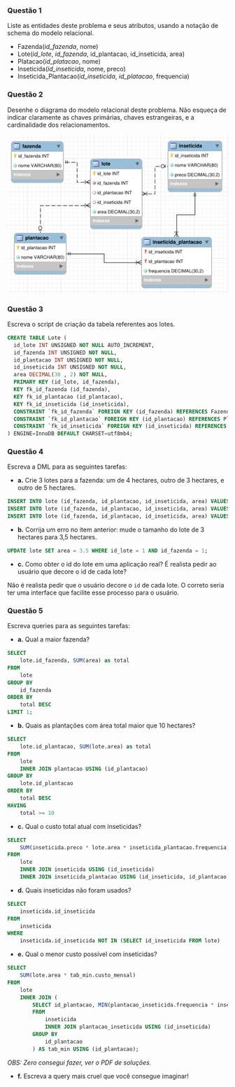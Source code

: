 ### Questão 1

Liste as entidades deste problema e seus atributos, usando a notação de schema do modelo relacional.

- Fazenda(_id_fazenda_, nome)
- Lote(_id_lote_, _id_fazenda_, id_plantacao, id_inseticida, area)
- Platacao(_id_platacao_, nome)
- Inseticida(_id_inseticida_, nome, preco)
- Inseticida_Plantacao(_id_inseticida_, _id_platacao_, frequencia)

### Questão 2

Desenhe o diagrama do modelo relacional deste problema. Não esqueça de indicar claramente as chaves primárias, chaves estrangeiras, e a cardinalidade dos relacionamentos.

![](diagrama_db.png)

### Questão 3

Escreva o script de criação da tabela referentes aos lotes.

```sql
CREATE TABLE Lote (
  id_lote INT UNSIGNED NOT NULL AUTO_INCREMENT,
  id_fazenda INT UNSIGNED NOT NULL,
  id_plantacao INT UNSIGNED NOT NULL,
  id_inseticida INT UNSIGNED NOT NULL,
  area DECIMAL(30 , 2) NOT NULL,
  PRIMARY KEY (id_lote, id_fazenda),
  KEY fk_id_fazenda (id_fazenda),
  KEY fk_id_plantacao (id_plantacao),
  KEY fk_id_inseticida (id_inseticida),
  CONSTRAINT `fk_id_fazenda` FOREIGN KEY (id_fazenda) REFERENCES Fazenda (id_fazenda) ON DELETE RESTRICT ON UPDATE CASCADE,
  CONSTRAINT `fk_id_plantacao` FOREIGN KEY (id_plantacao) REFERENCES Plantacao (id_plantacao) ON DELETE RESTRICT ON UPDATE CASCADE,
  CONSTRAINT `fk_id_inseticida` FOREIGN KEY (id_inseticida) REFERENCES Inseticida (country_id) ON DELETE RESTRICT ON UPDATE CASCADE
) ENGINE=InnoDB DEFAULT CHARSET=utf8mb4;
```

### Questão 4

Escreva a DML para as seguintes tarefas:

- **a.** Crie 3 lotes para a fazenda: um de 4 hectares, outro de 3 hectares, e outro de 5 hectares.

```sql
INSERT INTO lote (id_fazenda, id_plantacao, id_inseticida, area) VALUES (1, 1, 1, 3);
INSERT INTO lote (id_fazenda, id_plantacao, id_inseticida, area) VALUES (1, 2, 1, 4);
INSERT INTO lote (id_fazenda, id_plantacao, id_inseticida, area) VALUES (1, 3, 1, 5);
```

- **b.** Corrija um erro no item anterior: mude o tamanho do lote de 3 hectares para 3,5 hectares.

```sql
UPDATE lote SET area = 3.5 WHERE id_lote = 1 AND id_fazenda = 1;
```

- **c.** Como obter o id do lote em uma aplicação real? É realista pedir ao usuário que decore o id de cada lote?

Não é realista pedir que o usuário decore o `id` de cada lote. O correto seria ter uma interface que facilite esse processo para o usuário.

### Questão 5

Escreva queries para as seguintes tarefas:
- **a.** Qual a maior fazenda?

```sql
SELECT
    lote.id_fazenda, SUM(area) as total
FROM
    lote
GROUP BY
    id_fazenda
ORDER BY
    total DESC
LIMIT 1;
```

- **b.** Quais as plantações com área total maior que 10 hectares?

```sql
SELECT
    lote.id_plantacao, SUM(lote.area) as total
FROM
    lote
    INNER JOIN plantacao USING (id_plantacao)
GROUP BY
    lote.id_plantacao
ORDER BY
    total DESC
HAVING
    total >= 10
```

- **c.** Qual o custo total atual com inseticidas?

```sql
SELECT
    SUM(inseticida.preco * lote.area * inseticida_plantacao.frequencia)
FROM
    lote
    INNER JOIN inseticida USING (id_inseticida)
    INNER JOIN inseticida_plantacao USING (id_inseticida, id_plantacao)
```

- **d.** Quais inseticidas não foram usados?

```sql
SELECT
    inseticida.id_inseticida
FROM
    inseticida
WHERE
    inseticida.id_inseticida NOT IN (SELECT id_inseticida FROM lote)
```

- **e.** Qual o menor custo possível com inseticidas?

```sql
SELECT
    SUM(lote.area * tab_min.custo_mensal)
FROM
    lote
    INNER JOIN (
        SELECT id_plantacao, MIN(plantacao_inseticida.frequencia * inseticida.custo) AS custo_mensal
        FROM
            inseticida
            INNER JOIN plantacao_inseticida USING (id_inseticida)
        GROUP BY 
            id_plantacao
        ) AS tab_min USING (id_plantacao);
```
_OBS: Zero consegui fazer, ver o PDF de soluções._

- **f.** Escreva a query mais cruel que você consegue imaginar!
